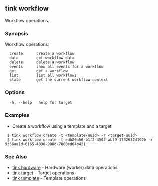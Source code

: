 ## tink workflow

Workflow operations.

### Synopsis

Workflow operations:
```shell
  create      create a workflow
  data        get workflow data
  delete      delete a workflow
  events      show all events for a workflow
  get         get a workflow
  list        list all workflows
  state       get the current workflow context
```

### Options

```
  -h, --help   help for target
```

### Examples

 - Create a workflow using a template and a target
 ```shell
  $ tink workflow create -t <template-uuid> -r <target-uuid>
  $ tink workflow create -t edb80a56-b1f2-4502-abf9-17326324192b -r 9356ae1d-6165-4890-908d-7860ed04b421
 ```

### See Also

 - [tink hardware](hardware.md) - Hardware (worker) data operations 
 - [tink target](target.md) - Target operations
 - [tink template](template.md) - Template operations
 
